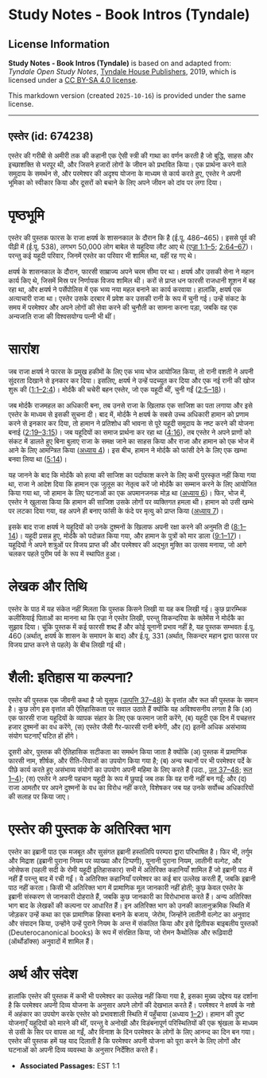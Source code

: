 # Study Notes - Book Intros (Tyndale)

## License Information

**Study Notes - Book Intros (Tyndale)** is based on and adapted from: _Tyndale Open Study Notes_, [Tyndale House Publishers](https://tyndaleopenresources.com/), 2019, which is licensed under a [CC BY-SA 4.0 license](https://creativecommons.org/licenses/by-sa/4.0/legalcode.en).

This markdown version (created `2025-10-16`) is provided under the same license.



--------------------------------

## एस्तेर (id: 674238)

एस्तेर की गरीबी से अमीरी तक की कहानी एक ऐसी स्त्री की गाथा का वर्णन करती है जो बुद्धि, साहस और इच्छाशक्ति से भरपूर थी, और जिसने हजारों लोगों के जीवन को प्रभावित किया। एक प्रार्थना करने वाले समुदाय के समर्थन से, और परमेश्वर की अदृश्य योजना के माध्यम से कार्य करते हुए, एस्तेर ने अपनी भूमिका को स्वीकार किया और दूसरों को बचाने के लिए अपने जीवन को दांव पर लगा दिया।

पृष्ठभूमि
=========

एस्तेर की पुस्तक फारस के राजा क्षयर्ष के शासनकाल के दौरान कि है (ई.पू. 486–465\)। इससे पूर्व की पीढ़ी में (ई.पू. 538\), लगभग 50,000 लोग बाबेल से यहूदिया लौट आए थे ([एज्रा 1:1–5](https://ref.ly/Ezra1:1-Ezra1:5); [2:64–67](https://ref.ly/Ezra2:64-Ezra2:67))। परन्तु कई यहूदी परिवार, जिनमें एस्तेर का परिवार भी शामिल था, वहीं रह गए थे।

क्षयर्ष के शासनकाल के दौरान, फारसी साम्राज्य अपने चरम सीमा पर था। क्षयर्ष और उसकी सेना ने महान कार्य किए थे, जिसमें मिस्र पर निर्णायक विजय शामिल थी। करों से प्राप्त धन फारसी राजधानी शूशन में बह रहा था, और क्षयर्ष ने पर्सेपोलिस में एक भव्य नया महल बनाने का कार्य करवाया। हालांकि, क्षयर्ष एक अत्याचारी राजा था। एस्तेर उसके दरबार में प्रवेश कर उसकी रानी के रूप में चुनी गई। उन्हें संकट के समय में परमेश्वर और अपने लोगों की सेवा करने की चुनौती का सामना करना पड़ा, जबकि वह एक अन्यजाति राजा की विश्वसयोग्य पत्नी भी थीं।

सारांश
======

जब राजा क्षयर्ष ने फारस के प्रमुख हकीमों के लिए एक भव्य भोज आयोजित किया, तो रानी वशती ने अपनी सुंदरता दिखाने से इनकार कर दिया। इसलिए, क्षयर्ष ने उन्हें पदच्युत कर दिया और एक नई रानी की खोज शुरू की ([1:1–2:4](https://ref.ly/Esth1:1-Esth2:4))। मोर्दकै की चचेरी बहन एस्तेर, जो एक यहूदी थीं, चुनी गईं ([2:5–18](https://ref.ly/Esth2:5-Esth2:18))।

जब मोर्दकै राजमहल का अधिकारी बना, तब उनसे राजा के खिलाफ एक साजिश का पता लगाया और इसे एस्तेर के माध्यम से इसकी सुचना दी। बाद में, मोर्दकै ने क्षयर्ष के सबसे उच्च अधिकारी हामान को प्रणाम करने से इनकार कर दिया, तो हामान ने प्रतिशोध की भावना से पूरे यहूदी समुदाय के नष्ट करने की योजना बनाई ([2:19–3:15](https://ref.ly/Esth2:19-Esth3:15))। जब यहूदियों का समाज प्रार्थना कर रहा था ([4:16](https://ref.ly/Esth4:16)), तब एस्तेर ने अपने प्राणों को संकट में डालते हुए बिना बुलाए राजा के समक्ष जाने का साहस किया और राजा और हामान को एक भोज में आने के लिए आमन्त्रित किया ([अध्याय 4](https://ref.ly/Esth4:1-Esth4:17))। इस बीच, हामान ने मोर्दकै को फांसी देने के लिए एक खम्भा बनवा लिया था ([5:14](https://ref.ly/Esth5:14))।

यह जानने के बाद कि मोर्दकै को हत्या की साजिश का पर्दाफाश करने के लिए कभी पुरस्कृत नहीं किया गया था, राजा ने आदेश दिया कि हामान एक जुलूस का नेतृत्व करें जो मोर्दकै का सम्मान करने के लिए आयोजित किया गया था, जो हामान के लिए घटनाओं का एक अपमानजनक मोड़ था ([अध्याय 6](https://ref.ly/Esth6:1-Esth6:14))। फिर, भोज में, एस्तेर ने खुलासा किया कि हामान की साजिश उसके लोगों पर व्यक्तिगत हमला थी। हामान को उसी खम्भे पर लटका दिया गया, वह अपने ही बनाए फांसी के फंदे पर मृत्यु को प्राप्त किया ([अध्याय 7](https://ref.ly/Esth7:1-Esth7:10))।

इसके बाद राजा क्षयर्ष ने यहूदियों को उनके दुश्मनों के खिलाफ अपनी रक्षा करने की अनुमति दी ([8:1–14](https://ref.ly/Esth8:1-Esth8:14))। यहूदी प्रसन्न हुए, मोर्दकै को पदोन्नत किया गया, और हामान के पुत्रों को मार डाला ([9:1–17](https://ref.ly/Esth9:1-Esth9:17))। यहूदियों ने अपने शत्रुओं पर विजय प्राप्त की और परमेश्वर की अद्भुत मुक्ति का उत्सव मनाया, जो आगे चलकर पहले पुरीम पर्व के रूप में स्थापित हुआ।

लेखक और तिथि
============

एस्तेर के पाठ में यह संकेत नहीं मिलता कि पुस्तक किसने लिखी या यह कब लिखी गई। कुछ प्रारम्भिक कलीसियाई पिताओं का मानना था कि एज्रा ने एस्तेर लिखी, परन्तु सिकन्दरिया के क्लेमेंस ने मोर्दकै का सुझाव दिया। चूंकि पुस्तक में कई फारसी शब्द हैं और कोई यूनानी प्रभाव नहीं है, यह पुस्तक सम्भवतः ई.पू. 460 (अर्थात्, क्षयर्ष के शासन के समापन के बाद) और ई.पू. 331 (अर्थात्, सिकन्दर महान द्वारा फारस पर विजय प्राप्त करने से पहले) के बीच लिखी गई थी।

शैली: इतिहास या कल्पना?
=======================

एस्तेर की पुस्तक एक जीवनी कथा है जो यूसुफ ([उत्पत्ति 37–48](https://ref.ly/Gen37:1-Gen48:22)) के वृत्तांत और रूत की पुस्तक के समान है। कुछ लोग इस वृत्तांत की ऐतिहासिकता पर सवाल उठाते हैं क्योंकि यह अविश्वसनीय लगता है कि (अ) एक फारसी राजा यहूदियों के व्यापक संहार के लिए एक फरमान जारी करेंगे, (ब) यहूदी एक दिन में पचहत्तर हजार दुश्मनों का वध करेंगे, (स) एस्तेर जैसी गैर\-फारसी रानी बनेगी, और (द) इतनी अधिक असंभाव्य संयोग घटनाएँ घटित हों होंगे।

दूसरी ओर, पुस्तक की ऐतिहासिक सटीकता का समर्थन किया जाता है क्योंकि (अ) पुस्तक में प्रामाणिक फारसी नाम, शीर्षक, और रीति\-रिवाजों का उपयोग किया गया है; (ब) अन्य स्थानों पर भी परमेश्वर पर्दे के पीछे कार्य करते हुए असंभाव्य संयोगों का उपयोग अपनी महिमा के लिए करते हैं (उदा., [उत 37–48](https://ref.ly/Gen37:1-Gen48:22); [रूत 1–4](https://ref.ly/Ruth1:1-Ruth4:22)); (स) एस्तेर ने अपनी पहचान यहूदी के रूप में छुपाई जब तक कि वह रानी नहीं बन गईं; और (द) राजा आमतौर पर अपने दुश्मनों के वध का विरोध नहीं करते, विशेषकर जब यह उनके सर्वोच्च अधिकारियों की सलाह पर किया जाए।

एस्तेर की पुस्तक के अतिरिक्त भाग
================================

एस्तेर का इब्रानी पाठ एक मजबूत और सुसंगत इब्रानी हस्तलिपि परम्परा द्वारा परिभाषित है। फिर भी, तर्गुम और मिद्राश (इब्रानी पुराना नियम पर व्याख्या और टिप्पणी), यूनानी पुराना नियम, लातीनी वल्गेट, और जोसेफस (पहली सदी के रोमी यहूदी इतिहासकार) सभी में अतिरिक्त कहानियाँ शामिल हैं जो इब्रानी पाठ में नहीं हैं परन्तु बाद में रची गईं। ये अतिरिक्त कहानियाँ परमेश्वर का कई बार उल्लेख करती हैं, जबकि इब्रानी पाठ नहीं करता। किसी भी अतिरिक्त भाग में प्रामाणिक मूल जानकारी नहीं होती; कुछ केवल एस्तेर के इब्रानी संस्करण से जानकारी दोहराते हैं, जबकि कुछ जानकारी का विरोधाभास करते हैं। अन्य अतिरिक्त भाग बाद के लेखकों की कल्पना पर आधारित हैं। इन अतिरिक्त भाग को उनकी कालानुक्रमिक स्थिति में जोड़कर उन्हें कथा का एक प्रामाणिक हिस्सा बनाने के बजाय, जेरोम, जिन्होंने लातीनी वल्गेट का अनुवाद और संपादन किया, उन्होंने उन्हें पुराने नियम के अन्त में संकलित किया और इसे द्वितीयक बाइबलीय पुस्तकों (Deuterocanonical books) के रूप में संरक्षित किया, जो रोमन कैथोलिक और रूढ़िवादी (ऑर्थोडॉक्स) अनुवादों में शामिल हैं।

अर्थ और संदेश
=============

हालांकि एस्तेर की पुस्तक में कभी भी परमेश्वर का उल्लेख नहीं किया गया है, इसका मुख्य उद्देश्य यह दर्शाना है कि परमेश्वर अपनी दिव्य योजना के अनुसार अपने लोगों की देखभाल करते हैं। परमेश्वर ने क्षयर्ष के नशे में अहंकार का उपयोग करके एस्तेर को प्रभावशाली स्थिति में पहुँचाया (अध्याय [1–2](https://ref.ly/Esth1:1-Esth2:23))। हामान की दुष्ट योजनाएँ यहूदियों को मारने की थीं, परन्तु वे अनोखी और विडंबनापूर्ण परिस्थितियों की एक श्रृंखला के माध्यम से उसी के सिर पर वापस आ गईं, और विनाश के दिन परमेश्वर के लोगों के लिए आनन्द का दिन बन गया। एस्तेर की पुस्तक हमें यह याद दिलाती है कि परमेश्वर अपनी योजना को पूरा करने के लिए लोगों और घटनाओं को अपनी दिव्य व्यवस्था के अनुसार निर्देशित करते हैं।

* **Associated Passages:** EST 1:1

